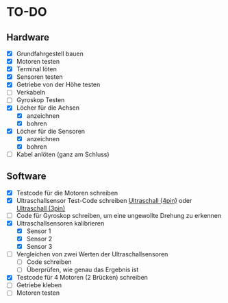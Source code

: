 # TO-DO

## Hardware

- [x] Grundfahrgestell bauen
- [x] Motoren testen
- [x] Terminal löten
- [x] Sensoren testen
- [x] Getriebe von der Höhe testen
- [ ] Verkabeln
- [ ] Gyroskop Testen
- [x] Löcher für die Achsen
  - [x] anzeichnen
  - [x] bohren
- [x] Löcher für die Sensoren
  - [x] anzeichnen
  - [x] bohren
- [ ] Kabel anlöten (ganz am Schluss)

## Software

- [x] Testcode für die Motoren schreiben
- [x] Ultraschallsensor Test-Code schreiben [Ultraschall (4pin)](https://funduino.de/nr-10-entfernung-messen) oder [Ultraschall (3pin)](https://docs.arduino.cc/built-in-examples/sensors/Ping)
- [ ] Code für Gyroskop schreiben, um eine ungewollte Drehung zu erkennen
- [x] Ultraschallsensoren kalibrieren
  - [x] Sensor 1
  - [x] Sensor 2
  - [x] Sensor 3
- [ ] Vergleichen von zwei Werten der Ultraschallsensoren
  - [ ] Code schreiben
  - [ ] Überprüfen, wie genau das Ergebnis ist
- [x] Testcode für 4 Motoren (2 Brücken) schreiben
- [ ] Getriebe kleben
- [ ] Motoren testen
